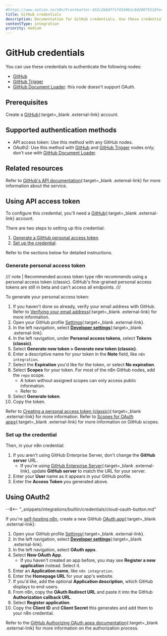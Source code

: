 ```yaml
---
#https://www.notion.so/n8n/Frontmatter-432c2b8dff1f43d4b1c8d20075510fe4
title: GitHub credentials
description: Documentation for GitHub credentials. Use these credentials to authenticate GitHub in n8n, a workflow automation platform.
contentType: integration
priority: medium
---
```


# GitHub credentials

You can use these credentials to authenticate the following nodes:

- [GitHub](/integrations/builtin/app-nodes/n8n-nodes-base.github/)
- [GitHub Trigger](/integrations/builtin/trigger-nodes/n8n-nodes-base.githubtrigger/)
- [GitHub Document Loader](/integrations/builtin/cluster-nodes/sub-nodes/n8n-nodes-langchain.documentgithubloader): this node doesn't support OAuth.

## Prerequisites

Create a [GitHub](https://github.com/){:target=_blank .external-link} account.

## Supported authentication methods

- API access token: Use this method with any GitHub nodes.
- OAuth2: Use this method with [GitHub](/integrations/builtin/app-nodes/n8n-nodes-base.github/) and [GitHub Trigger](/integrations/builtin/trigger-nodes/n8n-nodes-base.githubtrigger/) nodes only; don't use with [GitHub Document Loader](/integrations/builtin/cluster-nodes/sub-nodes/n8n-nodes-langchain.documentgithubloader).

## Related resources

Refer to [GitHub's API documentation](https://docs.github.com/en/rest){:target=_blank .external-link} for more information about the service.

## Using API access token

To configure this credential, you'll need a [GitHub](https://github.com/){:target=_blank .external-link} account.

There are two steps to setting up this credential:

1. [Generate a GitHub personal access token](#generate-personal-access-token).
2. [Set up the credential](#set-up-the-credential).

Refer to the sections below for detailed instructions.

### Generate personal access token

/// note | Recommended access token type
n8n recommends using a personal access token (classic). GitHub's fine-grained personal access tokens are still in beta and can't access all endpoints.
///

To generate your personal access token:

1. If you haven't done so already, verify your email address with GitHub. Refer to [Verifying your email address](https://docs.github.com/en/account-and-profile/setting-up-and-managing-your-personal-account-on-github/managing-email-preferences/verifying-your-email-address){:target=_blank .external-link} for more information.
2. Open your GitHub profile [Settings](https://github.com/settings/profile){:target=_blank .external-link}.
3. In the left navigation, select [**Developer settings**](https://github.com/settings/apps){:target=_blank .external-link}.
4. In the left navigation, under **Personal access tokens**, select **Tokens (classic)**.
5. Select **Generate new token > Generate new token (classic)**.
6. Enter a descriptive name for your token in the **Note** field, like `n8n integration`.
7. Select the **Expiration** you'd like for the token, or select **No expiration**.
8. Select **Scopes** for your token. For most of the n8n GitHub nodes, add the `repo` scope.
    - A token without assigned scopes can only access public information.
    - Refer to 
9. Select **Generate token**.
10. Copy the token.

Refer to [Creating a personal access token (classic)](https://docs.github.com/en/authentication/keeping-your-account-and-data-secure/managing-your-personal-access-tokens#creating-a-personal-access-token-classic){:target=_blank .external-link} for more information. Refer to [Scopes for OAuth apps](https://docs.github.com/en/apps/oauth-apps/building-oauth-apps/scopes-for-oauth-apps#available-scopes){:target=_blank .external-link} for more information on GitHub scopes.

### Set up the credential

Then, in your n8n credential:

1. If you aren't using GitHub Enterprise Server, don't change the **GitHub server** URL.
    - If you're using [GitHub Enterprise Server](https://docs.github.com/en/enterprise-server@3.9/admin/overview/about-github-enterprise-server){:target=_blank .external-link}, update **GitHub server** to match the URL for your server.
2. Enter your **User** name as it appears in your GitHub profile.
3. Enter the **Access Token** you generated above.

## Using OAuth2

--8<-- "_snippets/integrations/builtin/credentials/cloud-oauth-button.md"

If you're [self-hosting n8n](/hosting/), create a new GitHub [OAuth app](https://docs.github.com/en/apps/oauth-apps){:target=_blank .external-link}:

1. Open your GitHub profile [Settings](https://github.com/settings/profile){:target=_blank .external-link}.
2. In the left navigation, select [**Developer settings**](https://github.com/settings/apps){:target=_blank .external-link}.
3. In the left navigation, select **OAuth apps**.
4. Select **New OAuth App**.
    - If you haven't created an app before, you may see **Register a new application** instead. Select it.
5. Enter an **Application name**, like `n8n integration`.
6. Enter the **Homepage URL** for your app's website.
7. If you'd like, add the optional **Application description**, which GitHub displays to end-users.
8. From n8n, copy the **OAuth Redirect URL** and paste it into the GitHub **Authorization callback URL**.
9. Select **Register application**.
10. Copy the **Client ID** and **Client Secret** this generates and add them to your n8n credential.

Refer to the [GitHub Authorizing OAuth apps documentation](https://docs.github.com/en/apps/oauth-apps/using-oauth-apps/authorizing-oauth-apps){:target=_blank .external-link} for more information on the authorization process.
